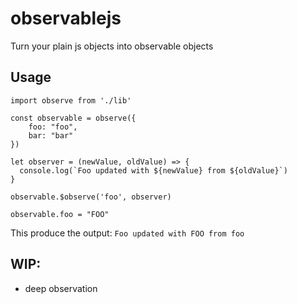 # observablejs
Turn your plain js objects into observable objects


## Usage

```$js
import observe from './lib'

const observable = observe({
    foo: "foo",
    bar: "bar"
})

let observer = (newValue, oldValue) => {
  console.log(`Foo updated with ${newValue} from ${oldValue}`)
}

observable.$observe('foo', observer)

observable.foo = "FOO"
```

This produce the output: `Foo updated with FOO from foo`

## WIP:

- deep observation
